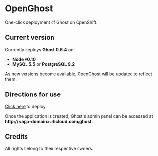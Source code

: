 # OpenGhost
One-click deployment of Ghost on OpenShift. 

## Current version
Currently deploys **Ghost 0.6.4** on: 
- **Node v0.10**
- **MySQL 5.5** or **PostgreSQL 9.2**

As new versions become available, OpenGhost will be updated to reflect them. 

## Directions for use
[Click here](https://hub.openshift.com/quickstarts/deploy/155-openghost) to deploy. 

Once the application is created, Ghost's admin panel can be accessed at **http://\<app-domain\>.rhcloud.com/ghost**. 

## Credits
All rights belong to their respective owners.
